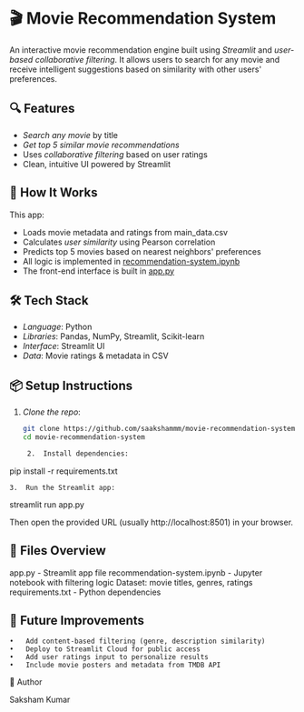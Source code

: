 # 🎬 Movie Recommendation System

An interactive movie recommendation engine built using *Streamlit* and *user-based collaborative filtering*. It allows users to search for any movie and receive intelligent suggestions based on similarity with other users' preferences.

## 🔍 Features

- *Search any movie* by title
- *Get top 5 similar movie recommendations*
- Uses *collaborative filtering* based on user ratings
- Clean, intuitive UI powered by Streamlit

## 🧠 How It Works

This app:
- Loads movie metadata and ratings from main_data.csv
- Calculates *user similarity* using Pearson correlation
- Predicts top 5 movies based on nearest neighbors' preferences
- All logic is implemented in [recommendation-system.ipynb](https://github.com/saakshammm/movie-recommendation-system/blob/main/recommendation-system.ipynb)
- The front-end interface is built in [app.py](https://github.com/saakshammm/movie-recommendation-system/blob/main/app.py)

## 🛠 Tech Stack

- *Language*: Python
- *Libraries*: Pandas, NumPy, Streamlit, Scikit-learn
- *Interface*: Streamlit UI
- *Data*: Movie ratings & metadata in CSV

## 📦 Setup Instructions

1. *Clone the repo*:
   ```bash
   git clone https://github.com/saakshammm/movie-recommendation-system.git
   cd movie-recommendation-system

	2.	Install dependencies:

pip install -r requirements.txt


	3.	Run the Streamlit app:

streamlit run app.py



Then open the provided URL (usually http://localhost:8501) in your browser.

## 📁 Files Overview

app.py - Streamlit app file
recommendation-system.ipynb -	Jupyter notebook with filtering logic
Dataset: movie titles, genres, ratings
requirements.txt - Python dependencies

## 🚀 Future Improvements
	•	Add content-based filtering (genre, description similarity)
	•	Deploy to Streamlit Cloud for public access
	•	Add user ratings input to personalize results
	•	Include movie posters and metadata from TMDB API

👤 Author

Saksham Kumar
